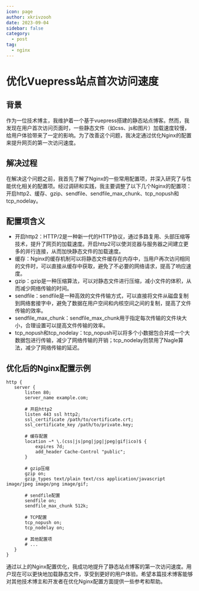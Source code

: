 ```yaml
---
icon: page
author: xkrivzooh
date: 2023-09-04
sidebar: false
category:
  - post
tag:
  - nginx
---
```


# 优化Vuepress站点首次访问速度

## 背景

作为一位技术博主，我维护着一个基于vuepress搭建的静态站点博客。然而，我发现在用户首次访问页面时，一些静态文件（如css、js和图片）加载速度较慢，给用户体验带来了一定的影响。为了改善这个问题，我决定通过优化Nginx的配置来提升网页的第一次访问速度。

## 解决过程

在解决这个问题之前，我首先了解了Nginx的一些常用配置项，并深入研究了与性能优化相关的配置项。经过调研和实践，我主要调整了以下几个Nginx的配置项：开启http2、缓存、gzip、sendfile、sendfile_max_chunk、tcp_nopush和tcp_nodelay。


## 配置项含义

- 开启http2：HTTP/2是一种新一代的HTTP协议，通过多路复用、头部压缩等技术，提升了网页的加载速度。开启http2可以使浏览器与服务器之间建立更多的并行连接，从而加快静态文件的加载速度。
- 缓存：Nginx的缓存机制可以将静态文件缓存在内存中，当用户再次访问相同的文件时，可以直接从缓存中获取，避免了不必要的网络请求，提高了响应速度。
- gzip：gzip是一种压缩算法，可以对静态文件进行压缩，减小文件的体积，从而减少网络传输的时间。
- sendfile：sendfile是一种高效的文件传输方式，可以直接将文件从磁盘复制到网络套接字中，避免了数据在用户空间和内核空间之间的复制，提高了文件传输的效率。
- sendfile_max_chunk：sendfile_max_chunk用于指定每次传输的文件块大小，合理设置可以提高文件传输的效率。
- tcp_nopush和tcp_nodelay：tcp_nopush可以将多个小数据包合并成一个大数据包进行传输，减少了网络传输的开销；tcp_nodelay则禁用了Nagle算法，减少了网络传输的延迟。

## 优化后的Nginx配置示例

```nginx
http {
   server {
       listen 80;
       server_name example.com;

       # 开启http2
       listen 443 ssl http2;
       ssl_certificate /path/to/certificate.crt;
       ssl_certificate_key /path/to/private.key;

       # 缓存配置
       location ~* \.(css|js|png|jpg|jpeg|gif|ico)$ {
           expires 7d;
           add_header Cache-Control "public";
       }

       # gzip压缩
       gzip on;
       gzip_types text/plain text/css application/javascript image/jpeg image/png image/gif;

       # sendfile配置
       sendfile on;
       sendfile_max_chunk 512k;

       # TCP配置
       tcp_nopush on;
       tcp_nodelay on;

       # 其他配置项
       # ...
   }
}
```

通过以上的Nginx配置优化，我成功地提升了静态站点博客的第一次访问速度。用户现在可以更快地加载静态文件，享受到更好的用户体验。希望本篇技术博客能够对其他技术博主和开发者在优化Nginx配置方面提供一些参考和帮助。
